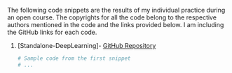 The following code snippets are the results of my individual practice during an open course. The copyrights for all the code belong to the respective authors mentioned in the code and the links provided below. I am including the GitHub links for each code.

1. [Standalone-DeepLearning]- [GitHub Repository](https://github.com/heartcored98/Standalone-DeepLearning)
   
   ```python
   # Sample code from the first snippet
   # ...
